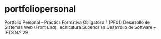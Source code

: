 # portfoliopersonal
Portfolio Personal – Práctica Formativa Obligatoria 1 (PFO1) Desarrollo de Sistemas Web (Front End) Tecnicatura Superior en Desarrollo de Software – IFTS N.º 29
